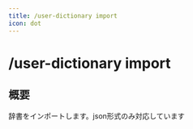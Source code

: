 ```yaml
---
title: /user-dictionary import 
icon: dot
---
```


# /user-dictionary import 
## 概要
辞書をインポートします。json形式のみ対応しています